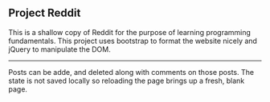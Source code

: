 ## Project Reddit

This is a shallow copy of Reddit for the purpose of learning programming fundamentals.  This project uses bootstrap to format the website nicely and jQuery to manipulate the DOM.

---

Posts can be adde, and deleted along with comments on those posts.  The state is not saved locally so reloading the page brings up a fresh, blank page.
